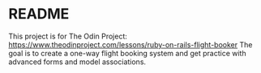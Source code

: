 # README

This project is for The Odin Project: https://www.theodinproject.com/lessons/ruby-on-rails-flight-booker
The goal is to create a one-way flight booking system and get practice
with advanced forms and model associations.
